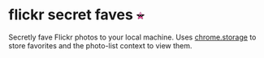 # flickr secret faves ![secret-fave-icon](/extension/img/icon16.png)

Secretly fave Flickr photos to your local machine. Uses [chrome.storage](http://developer.chrome.com/extensions/storage.html) to store favorites and the photo-list context to view them.
